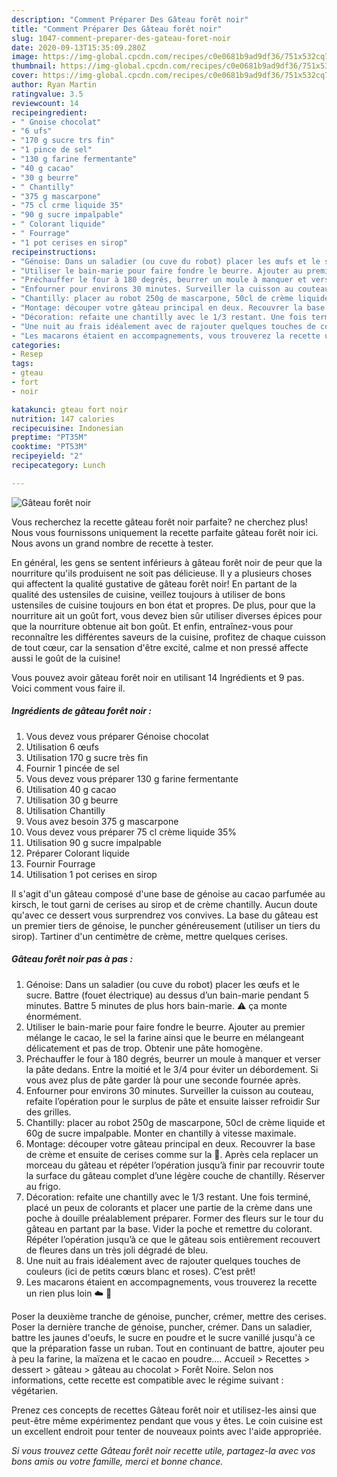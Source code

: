 ```yaml
---
description: "Comment Préparer Des Gâteau forêt noir"
title: "Comment Préparer Des Gâteau forêt noir"
slug: 1047-comment-preparer-des-gateau-foret-noir
date: 2020-09-13T15:35:09.280Z
image: https://img-global.cpcdn.com/recipes/c0e0681b9ad9df36/751x532cq70/gateau-foret-noir-photo-principale-de-la-recette.jpg
thumbnail: https://img-global.cpcdn.com/recipes/c0e0681b9ad9df36/751x532cq70/gateau-foret-noir-photo-principale-de-la-recette.jpg
cover: https://img-global.cpcdn.com/recipes/c0e0681b9ad9df36/751x532cq70/gateau-foret-noir-photo-principale-de-la-recette.jpg
author: Ryan Martin
ratingvalue: 3.5
reviewcount: 14
recipeingredient:
- " Gnoise chocolat"
- "6 ufs"
- "170 g sucre trs fin"
- "1 pince de sel"
- "130 g farine fermentante"
- "40 g cacao"
- "30 g beurre"
- " Chantilly"
- "375 g mascarpone"
- "75 cl crme liquide 35"
- "90 g sucre impalpable"
- " Colorant liquide"
- " Fourrage"
- "1 pot cerises en sirop"
recipeinstructions:
- "Génoise: Dans un saladier (ou cuve du robot) placer les œufs et le sucre. Battre (fouet électrique) au dessus d’un bain-marie pendant 5 minutes. Battre 5 minutes de plus hors bain-marie. ⚠️ ça monte énormément."
- "Utiliser le bain-marie pour faire fondre le beurre. Ajouter au premier mélange le cacao, le sel la farine ainsi que le beurre en mélangeant délicatement et pas de trop. Obtenir une pâte homogène."
- "Préchauffer le four à 180 degrés, beurrer un moule à manquer et verser la pâte dedans. Entre la moitié et le 3/4 pour éviter un débordement. Si vous avez plus de pâte garder là pour une seconde fournée après."
- "Enfourner pour environs 30 minutes. Surveiller la cuisson au couteau, refaite l’opération pour le surplus de pâte et ensuite laisser refroidir Sur des grilles."
- "Chantilly: placer au robot 250g de mascarpone, 50cl de crème liquide et 60g de sucre impalpable. Monter en chantilly à vitesse maximale."
- "Montage: découper votre gâteau principal en deux. Recouvrer la base de crème et ensuite de cerises comme sur la 📸. Après cela replacer un morceau du gâteau et répéter l’opération jusqu’à finir par recouvrir toute la surface du gâteau complet d’une légère couche de chantilly. Réserver au frigo."
- "Décoration: refaite une chantilly avec le 1/3 restant. Une fois terminé, placé un peux de colorants et placer une partie de la crème dans une poche à douille préalablement préparer. Former des fleurs sur le tour du gâteau en partant par la base. Vider la poche et remettre du colorant. Répéter l’opération jusqu’à ce que le gâteau sois entièrement recouvert de fleures dans un très joli dégradé de bleu."
- "Une nuit au frais idéalement avec de rajouter quelques touches de couleurs (ici de petits cœurs blanc et roses). C’est prêt!"
- "Les macarons étaient en accompagnements, vous trouverez la recette un rien plus loin ☁️ 🍋"
categories:
- Resep
tags:
- gteau
- fort
- noir

katakunci: gteau fort noir 
nutrition: 147 calories
recipecuisine: Indonesian
preptime: "PT35M"
cooktime: "PT53M"
recipeyield: "2"
recipecategory: Lunch

---
```



![Gâteau forêt noir](https://img-global.cpcdn.com/recipes/c0e0681b9ad9df36/751x532cq70/gateau-foret-noir-photo-principale-de-la-recette.jpg)

Vous recherchez la recette gâteau forêt noir parfaite? ne cherchez plus! Nous vous fournissons uniquement la recette parfaite gâteau forêt noir ici. Nous avons un grand nombre de recette à tester.

En général, les gens se sentent inférieurs à gâteau forêt noir de peur que la nourriture qu'ils produisent ne soit pas délicieuse. Il y a plusieurs choses qui affectent la qualité gustative de gâteau forêt noir! En partant de la qualité des ustensiles de cuisine, veillez toujours à utiliser de bons ustensiles de cuisine toujours en bon état et propres. De plus, pour que la nourriture ait un goût fort, vous devez bien sûr utiliser diverses épices pour que la nourriture obtenue ait bon goût. Et enfin, entraînez-vous pour reconnaître les différentes saveurs de la cuisine, profitez de chaque cuisson de tout cœur, car la sensation d'être excité, calme et non pressé affecte aussi le goût de la cuisine!

<!--inarticleads1-->

Vous pouvez avoir gâteau forêt noir en utilisant 14 Ingrédients et 9 pas. Voici comment vous faire il.

##### Ingrédients de gâteau forêt noir :

1. Vous devez vous préparer  Génoise chocolat
1. Utilisation 6 œufs
1. Utilisation 170 g sucre très fin
1. Fournir 1 pincée de sel
1. Vous devez vous préparer 130 g farine fermentante
1. Utilisation 40 g cacao
1. Utilisation 30 g beurre
1. Utilisation  Chantilly
1. Vous avez besoin 375 g mascarpone
1. Vous devez vous préparer 75 cl crème liquide 35%
1. Utilisation 90 g sucre impalpable
1. Préparer  Colorant liquide
1. Fournir  Fourrage
1. Utilisation 1 pot cerises en sirop


Il s&#39;agit d&#39;un gâteau composé d&#39;une base de génoise au cacao parfumée au kirsch, le tout garni de cerises au sirop et de crème chantilly. Aucun doute qu&#39;avec ce dessert vous surprendrez vos convives. La base du gâteau est un premier tiers de génoise, le puncher généreusement (utiliser un tiers du sirop). Tartiner d&#39;un centimètre de crème, mettre quelques cerises. 

<!--inarticleads2-->

##### Gâteau forêt noir pas à pas :

1. Génoise: Dans un saladier (ou cuve du robot) placer les œufs et le sucre. Battre (fouet électrique) au dessus d’un bain-marie pendant 5 minutes. Battre 5 minutes de plus hors bain-marie. ⚠️ ça monte énormément.
1. Utiliser le bain-marie pour faire fondre le beurre. Ajouter au premier mélange le cacao, le sel la farine ainsi que le beurre en mélangeant délicatement et pas de trop. Obtenir une pâte homogène.
1. Préchauffer le four à 180 degrés, beurrer un moule à manquer et verser la pâte dedans. Entre la moitié et le 3/4 pour éviter un débordement. Si vous avez plus de pâte garder là pour une seconde fournée après.
1. Enfourner pour environs 30 minutes. Surveiller la cuisson au couteau, refaite l’opération pour le surplus de pâte et ensuite laisser refroidir Sur des grilles.
1. Chantilly: placer au robot 250g de mascarpone, 50cl de crème liquide et 60g de sucre impalpable. Monter en chantilly à vitesse maximale.
1. Montage: découper votre gâteau principal en deux. Recouvrer la base de crème et ensuite de cerises comme sur la 📸. Après cela replacer un morceau du gâteau et répéter l’opération jusqu’à finir par recouvrir toute la surface du gâteau complet d’une légère couche de chantilly. Réserver au frigo.
1. Décoration: refaite une chantilly avec le 1/3 restant. Une fois terminé, placé un peux de colorants et placer une partie de la crème dans une poche à douille préalablement préparer. Former des fleurs sur le tour du gâteau en partant par la base. Vider la poche et remettre du colorant. Répéter l’opération jusqu’à ce que le gâteau sois entièrement recouvert de fleures dans un très joli dégradé de bleu.
1. Une nuit au frais idéalement avec de rajouter quelques touches de couleurs (ici de petits cœurs blanc et roses). C’est prêt!
1. Les macarons étaient en accompagnements, vous trouverez la recette un rien plus loin ☁️ 🍋


Poser la deuxième tranche de génoise, puncher, crémer, mettre des cerises. Poser la dernière tranche de génoise, puncher, crémer. Dans un saladier, battre les jaunes d&#39;oeufs, le sucre en poudre et le sucre vanillé jusqu&#39;à ce que la préparation fasse un ruban. Tout en continuant de battre, ajouter peu à peu la farine, la maïzena et le cacao en poudre.… Accueil &gt; Recettes &gt; dessert &gt; gâteau &gt; gâteau au chocolat &gt; Forêt Noire. Selon nos informations, cette recette est compatible avec le régime suivant : végétarien. 

<!--inarticleads1-->

<p>
Prenez ces concepts de recettes Gâteau forêt noir et utilisez-les ainsi que peut-être même expérimentez pendant que vous y êtes. Le coin cuisine est un excellent endroit pour tenter de nouveaux points avec l'aide appropriée.
</p>

<p>
<i>Si vous trouvez cette Gâteau forêt noir recette utile, partagez-la avec vos bons amis ou votre famille, merci et bonne chance.</i>
</p>
